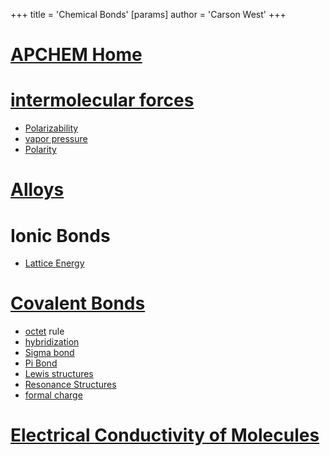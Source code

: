 +++
 title = 'Chemical Bonds'
[params]
	author = 'Carson West'
+++
# [APCHEM Home](./../apchem-home/)

# [intermolecular forces](./../intermolecular-forces/)
- [Polarizability](./../polarizability/)
- [vapor pressure](./../vapor-pressure/)
- [Polarity](./../polarity/)
# [Alloys](./../alloys/)

# Ionic Bonds
- [Lattice Energy](./../lattice-energy/)
# [Covalent Bonds](./../covalent-bonds/)
- [octet](./../octet/) rule
- [hybridization](./../hybridization/)
- [Sigma bond](./../sigma-bond/)
- [Pi Bond](./../pi-bond/)
- [Lewis structures](./../lewis-structures/)
- [Resonance Structures](./../resonance-structures/)
- [formal charge](./../formal-charge/)
# [Electrical Conductivity of Molecules](./../electrical-conductivity-of-molecules/)